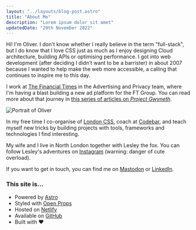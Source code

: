 ```yaml
---
layout: "../layouts/blog-post.astro"
title: "About Me"
description: "Lorem ipsum dolor sit amet"
updatedDate: "20th November 2022"
---
```


Hi! I'm Oliver. I don't know whether I really believe in the term "full-stack", but I do know that I love CSS just as much as I enjoy designing Cloud architecture, building APIs or optimising performance. I got into web development (after deciding I didn't want to be a barrister) in about 2007 because I wanted to help make the web more accessible, a calling that continues to inspire me to this day.

I work at [The Financial Times](https://ft.com) in the Advertising and Privacy team, where I'm having a blast building a new ad platform for the FT Group. You can read more about that journey in [this series of articles on _Project Gwyneth_](/articles/project-gwyneth).

![Portrait of Oliver](/portrait.avif)

In my free time I co-organise of [London CSS](https://londoncss.dev), coach at [Codebar](https://codebar.io), and teach myself new tricks by building projects with tools, frameworks and technologies I find interesting.

My wife and I live in North London together with Lesley the fox. You can follow Lesley's adventures on [Instagram](https://instagram.com/harringayfoxfam) (warning: danger of cute overload).

If you want to get in touch, you can find me on [Mastodon](https://toot.cafe/oliverturner) or [LinkedIn](https://www.linkedin.com/in/oliver-turner-68846313/).

### This site is...

- Powered by [Astro](https://astro.build)
- Styled with [Open Props](https://open-props.style/)
- Hosted on [Netlify](https://netlify.com)
- Available on [GitHub](https://github.com/oliverturner/home)
- Built with ❤️
